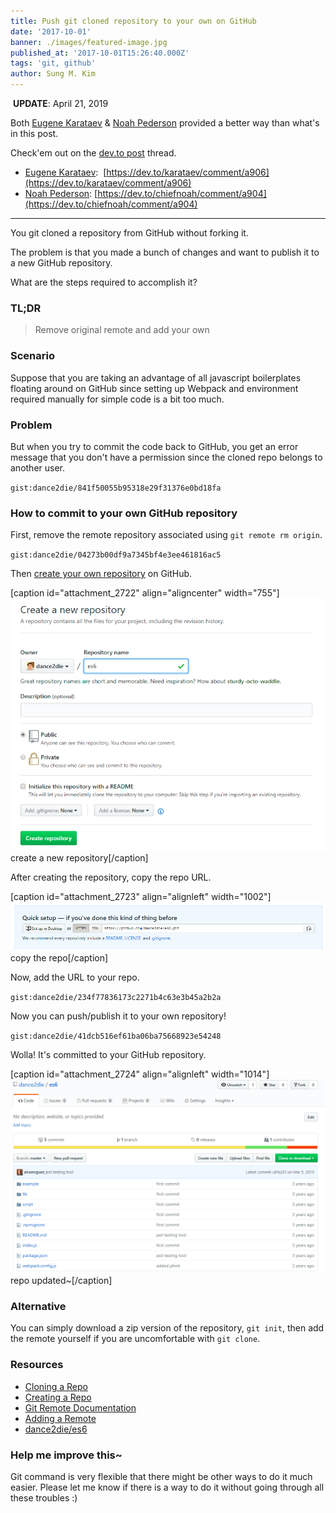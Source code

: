 ```yaml
---
title: Push git cloned repository to your own on GitHub
date: '2017-10-01'
banner: ./images/featured-image.jpg
published_at: '2017-10-01T15:26:40.000Z'
tags: 'git, github'
author: Sung M. Kim
---
```


 **UPDATE**: April 21, 2019 

Both [Eugene Karataev](https://dev.to/karataev) & [Noah Pederson](https://dev.to/chiefnoah) provided a better way than what's in this post.

Check'em out on the [dev.to post](https://dev.to/dance2die/push-git-cloned-repository-to-your-own-on-github-1ili) thread.

- [Eugene Karataev](https://postepenno.com/):  [https://dev.to/karataev/comment/a906](https://dev.to/karataev/comment/a906)
- [Noah Pederson](https://packetlostandfound.us/): [https://dev.to/chiefnoah/comment/a904](https://dev.to/chiefnoah/comment/a904)

* * *

You git cloned a repository from GitHub without forking it.

The problem is that you made a bunch of changes and want to publish it to a new GitHub repository.

What are the steps required to accomplish it?

### TL;DR

> Remove original remote and add your own

### Scenario

Suppose that you are taking an advantage of all javascript boilerplates floating around on GitHub since setting up Webpack and environment required manually for simple code is a bit too much.

### Problem

But when you try to commit the code back to GitHub, you get an error message that you don't have a permission since the cloned repo belongs to another user.

`gist:dance2die/841f50055b95318e29f31376e0bd18fa`

### How to commit to your own GitHub repository

First, remove the remote repository associated using `git remote rm origin`.

`gist:dance2die/04273b00df9a7345bf4e3ee461816ac5`

Then [create your own repository](https://help.github.com/articles/create-a-repo/) on GitHub.

\[caption id="attachment\_2722" align="aligncenter" width="755"\]![create a new repository](./images/create-a-new-repository.png) create a new repository\[/caption\]

After creating the repository, copy the repo URL.

\[caption id="attachment\_2723" align="alignleft" width="1002"\]![copy the repo](./images/copy-the-repo.png) copy the repo\[/caption\]

Now, add the URL to your repo.

`gist:dance2die/234f77836173c2271b4c63e3b45a2b2a`

Now you can push/publish it to your own repository!

`gist:dance2die/41dcb516ef61ba06ba75668923e54248`

Wolla! It's committed to your GitHub repository.

\[caption id="attachment\_2724" align="alignleft" width="1014"\]![repo updated~](./images/repo-updated.png) repo updated~\[/caption\]

### Alternative

You can simply download a zip version of the repository, `git init`, then add the remote yourself if you are uncomfortable with `git clone`.

### Resources

- [Cloning a Repo](https://help.github.com/articles/cloning-a-repository/)
- [Creating a Repo](https://help.github.com/articles/create-a-repo/)
- [Git Remote Documentation](https://git-scm.com/docs/git-remote)
- [Adding a Remote](https://help.github.com/articles/adding-a-remote/)
- [dance2die/es6](https://github.com/dance2die/es6)

### Help me improve this~

Git command is very flexible that there might be other ways to do it much easier. Please let me know if there is a way to do it without going through all these troubles :)

